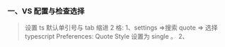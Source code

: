 ### 一、VS 配置与检查选择

> 设置 ts 默认单引号与 tab 缩进 2 格:
> 1、settings =>搜索 quote => 选择 typescript Preferences: Quote Style 设置为 single 。
> 2、
